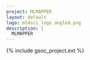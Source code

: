 ```yaml
---
project: MLMAPPER
layout: default
logo: ml4sci_logo_angled.png
description: |
  MLMAPPER
---
```


{% include gsoc_project.ext %}
